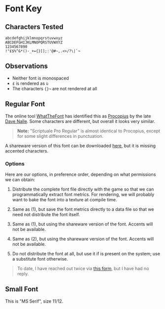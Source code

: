 # Font Key

## Characters Tested

    abcdefghijklmnopqrstuvwxyz
    ABCDEFGHIJKLMNOPQRSTUVWXYZ
    1234567890
    !"£$%^&*()-_+={}[];:'@#~,.<>/?\|`¬

## Observations

 - Neither font is monospaced
 - `£` is rendered as `ù`
 - The characters `{}¬` are not rendered at all

## Regular Font

The online tool [WhatTheFont](https://www.myfonts.com/WhatTheFont) has identified this as [Procopius](https://www.myfonts.com/fonts/scriptorium/procopius) by the late [Dave Nalle](http://www.fontcraft.com/fontcraft/about/). Some characters are different, but overall it looks very similar.

> **Note:** "Scriptuale Pro Regular" is almost identical to Procopius, except for some slight differences in punctuation.

A shareware version of this font can be downloaded [here](https://fontsgeek.com/fonts/Procopius-Regular), but it is missing accented characters.

### Options

Here are our options, in preference order, depending on what permissions we can obtain:

1. Distribute the complete font file directly with the game so that we can programmatically extract font metrics. For rendering, we will probably want to bake the font into a texture at compile time.

2. Same as (1), but save the font metrics directly to a data file so that we need not distribute the font itself.

3. Same as (1), but using the shareware version of the font. Accents will not be available.

4. Same as (2), but using the shareware version of the font. Accents will not be available.

5. Do not distribute the font at all, but use it if is present on the system; use a substitute font otherwise.

> To date, I have reached out twice via [this form](http://www.fontcraft.com/fontcraft/contact/), but I have had no reply.

## Small Font

This is "MS Serif", size 11/12.
